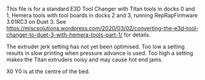 This file is for a standard E3D Tool Changer with Titan tools in docks 0 and 1, Hemera tools with tool boards in docks 2 and 3, running RepRapFirmware 3.01RC3 on Duet 3. See https://miscsolutions.wordpress.com/2020/03/02/converting-the-e3d-tool-changer-to-duet-3-with-hemera-tools-part-1/ for details.

The extruder jerk setting has not yet been optimised. Too low a setting results in slow printing when pressure advance is used. Too high a setting makes the Titan extruders noisy and may cause hot end jams.

X0 Y0 is at the centre of the bed.
